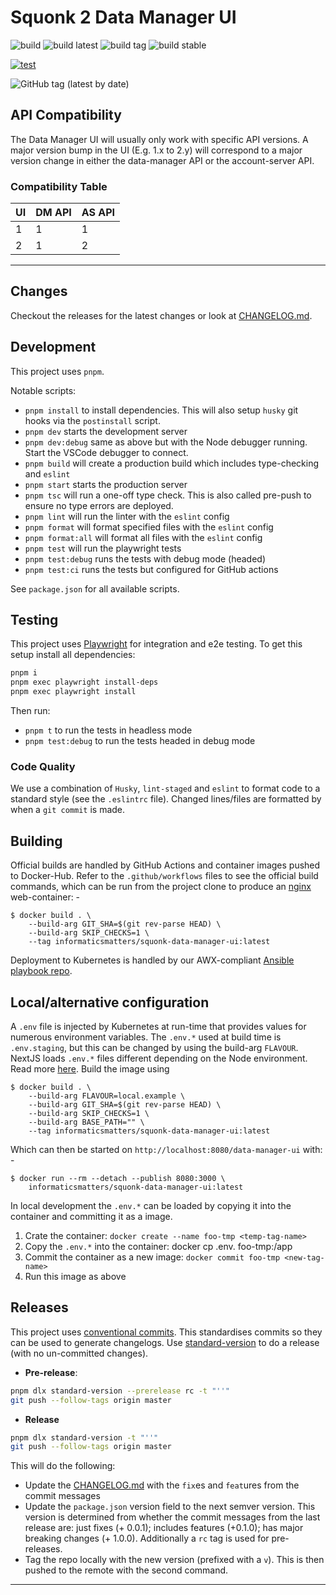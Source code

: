 # Squonk 2 Data Manager UI

![build](https://github.com/InformaticsMatters/squonk2-data-manager-ui/workflows/build/badge.svg)
![build latest](https://github.com/InformaticsMatters/squonk2-data-manager-ui/workflows/build%20latest/badge.svg)
![build tag](https://github.com/InformaticsMatters/squonk2-data-manager-ui/workflows/build%20tag/badge.svg)
![build stable](https://github.com/InformaticsMatters/squonk2-data-manager-ui/workflows/build%20stable/badge.svg)

[![test](https://github.com/InformaticsMatters/squonk2-data-manager-ui/actions/workflows/test.yaml/badge.svg)](https://github.com/InformaticsMatters/squonk2-data-manager-ui/actions/workflows/test.yaml)

![GitHub tag (latest by date)](https://img.shields.io/github/v/tag/InformaticsMatters/squonk2-data-manager-ui)

## API Compatibility

The Data Manager UI will usually only work with specific API versions.  A major version bump in the UI (E.g. 1.x to 2.y) will correspond to a major version change in either the data-manager API or the account-server API.

### Compatibility Table

| UI  | DM API | AS API |
| --- | ------ | ------ |
| 1   | 1      | 1      |
| 2   | 1      | 2      |
___

## Changes

Checkout the releases for the latest changes or look at [CHANGELOG.md](CHANGELOG.md).

## Development

This project uses `pnpm`.

Notable scripts:

- `pnpm install` to install dependencies. This will also setup `husky` git hooks via the `postinstall` script.
- `pnpm dev` starts the development server
- `pnpm dev:debug` same as above but with the Node debugger running. Start the VSCode debugger to connect.
- `pnpm build` will create a production build which includes type-checking and `eslint`
- `pnpm start` starts the production server
- `pnpm tsc` will run a one-off type check. This is also called pre-push to ensure no type errors are deployed.
- `pnpm lint` will run the linter with the `eslint` config
- `pnpm format` will format specified files with the `eslint` config
- `pnpm format:all` will format all files with the `eslint` config
- `pnpm test` will run the playwright tests
- `pnpm test:debug` runs the tests with debug mode (headed)
- `pnpm test:ci` runs the tests but configured for GitHub actions

See `package.json` for all available scripts.

## Testing

This project uses [Playwright](https://playwright.dev/) for integration and e2e testing. To get this setup install all dependencies:

```bash
pnpm i
pnpm exec playwright install-deps
pnpm exec playwright install
```

Then run:

- `pnpm t` to run the tests in headless mode
- `pnpm test:debug` to run the tests headed in debug mode
### Code Quality

We use a combination of `Husky`, `lint-staged` and `eslint` to format code to a standard style (see the `.eslintrc` file).
Changed lines/files are formatted by when a `git commit` is made.

## Building

Official builds are handled by GitHub Actions and container images pushed
to Docker-Hub. Refer to the `.github/workflows` files to see the official
build commands, which can be run from the project clone to produce an
[nginx] web-container: -

    $ docker build . \
        --build-arg GIT_SHA=$(git rev-parse HEAD) \
        --build-arg SKIP_CHECKS=1 \
        --tag informaticsmatters/squonk-data-manager-ui:latest

Deployment to Kubernetes is handled by our AWX-compliant [Ansible playbook repo].

## Local/alternative configuration
A `.env` file is injected by Kubernetes at run-time that provides values
for numerous environment variables. The `.env.*` used at build time is
`.env.staging`, but this can be changed by using the build-arg `FLAVOUR`.
NextJS loads `.env.*` files different depending on the Node environment. Read more
[here](https://nextjs.org/docs/basic-features/environment-variables#default-environment-variables).
Build the image using

    $ docker build . \
        --build-arg FLAVOUR=local.example \
        --build-arg GIT_SHA=$(git rev-parse HEAD) \
        --build-arg SKIP_CHECKS=1 \
        --build-arg BASE_PATH="" \
        --tag informaticsmatters/squonk-data-manager-ui:latest

Which can then be started on `http://localhost:8080/data-manager-ui` with: -

    $ docker run --rm --detach --publish 8080:3000 \
        informaticsmatters/squonk-data-manager-ui:latest

In local development the `.env.*` can be loaded by copying it into the container and
committing it as a image.

1. Crate the container: `docker create --name foo-tmp <temp-tag-name>`
2. Copy the `.env.*` into the container: docker cp .env.<FLAVOUR> foo-tmp:/app
3. Commit the container as a new image: `docker commit foo-tmp <new-tag-name>`
4. Run this image as above

## Releases

This project uses [conventional commits](https://www.conventionalcommits.org/en/v1.0.0/). This standardises commits so they can be used to generate changelogs. Use [standard-version](https://github.com/conventional-changelog/standard-version) to do a release (with no un-committed changes).

- **Pre-release**:

```bash
pnpm dlx standard-version --prerelease rc -t "''"
git push --follow-tags origin master
```


- **Release**
```bash
pnpm dlx standard-version -t "''"
git push --follow-tags origin master
```

This will do the following:

- Update the [CHANGELOG.md](CHANGELOG.md) with the `fix`es and `feat`ures from the commit messages
- Update the `package.json` version field to the next semver version. This version is determined from whether the commit messages from the last release are: just fixes (+ 0.0.1); includes features (+0.1.0); has major breaking changes (+ 1.0.0). Additionally a `rc` tag is used for pre-releases.
- Tag the repo locally with the new version (prefixed with a `v`). This is then pushed to the remote with the second command.

---

[ansible playbook repo]: https://github.com/InformaticsMatters/squonk2-data-manager-ui-ansible
[nginx]: https://hub.docker.com/_/nginx

